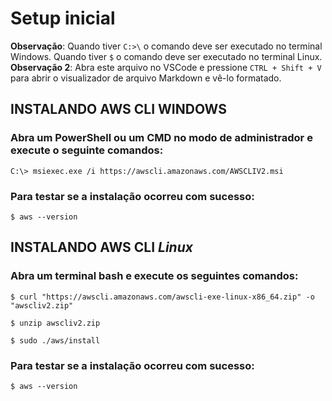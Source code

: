 # **Setup inicial**
**Observação**: Quando tiver `C:>\` o comando deve ser executado no terminal Windows.
Quando tiver `$` o comando deve ser executado no terminal Linux.  
**Observação 2**: Abra este arquivo no VSCode e pressione `CTRL + Shift + V` para abrir o visualizador de arquivo Markdown e vê-lo formatado.

## INSTALANDO AWS CLI **WINDOWS** 

### Abra um PowerShell ou um CMD no modo de administrador e execute o seguinte comandos:
`C:\> msiexec.exe /i https://awscli.amazonaws.com/AWSCLIV2.msi`

### Para testar se a instalação ocorreu com sucesso:
`$ aws --version`

## INSTALANDO AWS CLI _Linux_
### Abra um terminal bash e execute os seguintes comandos:
```
$ curl "https://awscli.amazonaws.com/awscli-exe-linux-x86_64.zip" -o "awscliv2.zip"

$ unzip awscliv2.zip

$ sudo ./aws/install
```

### Para testar se a instalação ocorreu com sucesso:
`$ aws --version`